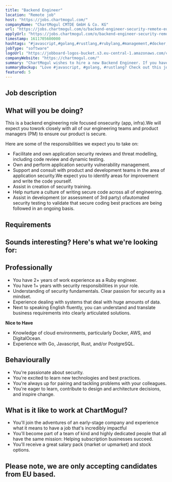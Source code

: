 ```yaml
---
title: "Backend Engineer"
location: "Remote job"
host: "https://jobs.chartmogul.com/"
companyName: "ChartMogul CMTDE GmbH & Co. KG"
url: "https://jobs.chartmogul.com/o/backend-engineer-security-remote-eu"
applyUrl: "https://jobs.chartmogul.com/o/backend-engineer-security-remote-eu/c/new"
timestamp: 1611705600000
hashtags: "#javascript,#golang,#rustlang,#rubylang,#management,#docker,#aws,#marketing,#ui/ux,#postgresql"
jobType: "software"
logoUrl: "https://jobboard-logos-bucket.s3.eu-central-1.amazonaws.com/chartmogul-cmtde-gmbh-co-kg"
companyWebsite: "https://chartmogul.com/"
summary: "ChartMogul wishes to hire a new Backend Engineer. If you have 2+ years of work experience as a Ruby engineer, consider applying."
summaryBackup: "Love #javascript, #golang, #rustlang? Check out this job post!"
featured: 5
---
```


## Job description

## What will you be doing?

This is a backend engineering role focused onsecurity (app, infra).We will expect you towork closely with all of our engineering teams and product managers (PM) to ensure our product is secure.

Here are some of the responsibilities we expect you to take on:

*   Facilitate and own application security reviews and threat modelling, including code review and dynamic testing.
*   Own and perform application security vulnerability management.
*   Support and consult with product and development teams in the area of application security.We expect you to identify areas for improvement and write the code yourself.
*   Assist in creation of security training.
*   Help nurture a culture of writing secure code across all of engineering.
*   Assist in development (or assessment of 3rd party) ofautomated security testing to validate that secure coding best practices are being followed in an ongoing basis.

## Requirements

## Sounds interesting? Here's what we're looking for:

## Professionally

*   You have 2+ years of work experience as a Ruby engineer.
*   You have 1+ years with security responsibilities in your role.
*   Understanding of security fundamentals. Clear passion for security as a mindset.
*   Experience dealing with systems that deal with huge amounts of data.
*   Next to speaking English fluently, you can understand and translate business requirements into clearly articulated solutions.

**Nice to Have**

*   Knowledge of cloud environments, particularly Docker, AWS, and DigitalOcean.
*   Experience with Go, Javascript, Rust, and/or PostgreSQL.

## Behaviourally

*   You're passionate about security.
*   You're excited to learn new technologies and best practices.
*   You're always up for pairing and tackling problems with your colleagues.
*   You're eager to learn, contribute to design and architecture decisions, and inspire change.

## What is it like to work at ChartMogul?

*   You'll join the adventures of an early-stage company and experience what it means to have a job that's incredibly impactful
*   You'll become part of a team of kind and highly dedicated people that all have the same mission: Helping subscription businesses succeed.
*   You'll receive a great salary pack (market or upmarket) and stock options.

## Please note, we are only accepting candidates from EU based.
